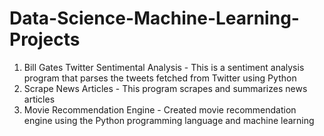 # Data-Science-Machine-Learning-Projects
1. Bill Gates Twitter Sentimental Analysis - This is a sentiment analysis program that parses the tweets fetched from Twitter using Python
2. Scrape News Articles - This program scrapes and summarizes news articles
3. Movie Recommendation Engine - Created movie recommendation engine using the Python programming language and machine learning

